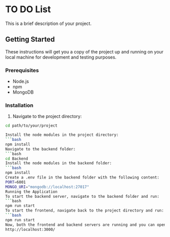 # TO DO List 

This is a brief description of your project.

## Getting Started

These instructions will get you a copy of the project up and running on your local machine for development and testing purposes.

### Prerequisites

- Node.js
- npm
- MongoDB

### Installation

1. Navigate to the project directory:

```bash
cd path/to/your/project

Install the node modules in the project directory:
```bash
npm install
Navigate to the backend folder:
```bash
cd Backend
Install the node modules in the backend folder:
```bash
npm install
Create a .env file in the backend folder with the following content:
PORT=6001
MONGO_URI="mongodb://localhost:27017"
Running the Application
To start the backend server, navigate to the backend folder and run:
```bash
npm run start
To start the frontend, navigate back to the project directory and run:
```bash
npm run start
Now, both the frontend and backend servers are running and you can open the application in your web browser.
http://localhost:3000/
